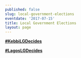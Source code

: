 ```yaml
---
published: false
slug: local-government-elections
eventdate: '2017-07-15'
title: Local Government Elections
layout: page
---
```


**[#KebbiLGDecides](http://www.shineyoureye.org/info/local-government-elections)**

**[#LagosLGDecides](http://www.shineyoureye.org/info/local-government-elections)**
